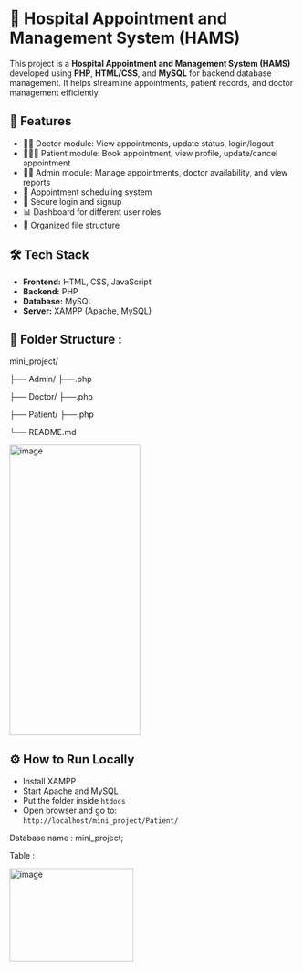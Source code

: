 # 🏥 Hospital Appointment and Management System (HAMS)

This project is a **Hospital Appointment and Management System (HAMS)** developed using **PHP**, **HTML/CSS**, and **MySQL** for backend database management. It helps streamline appointments, patient records, and doctor management efficiently.


## 🚀 Features

- 👨‍⚕️ Doctor module: View appointments, update status, login/logout
- 🧑‍🤝‍🧑 Patient module: Book appointment, view profile, update/cancel appointment
- 🧑‍💼 Admin module: Manage appointments, doctor availability, and view reports
- 📅 Appointment scheduling system
- 🔐 Secure login and signup
- 📊 Dashboard for different user roles
- 📁 Organized file structure

## 🛠️ Tech Stack

- **Frontend:** HTML, CSS, JavaScript
- **Backend:** PHP
- **Database:** MySQL
- **Server:** XAMPP (Apache, MySQL)

## 📂 Folder Structure :

mini_project/

├── Admin/
    ├──.php
    
├── Doctor/
    ├──.php
    
├── Patient/
    ├──.php
    
└── README.md

<img width="229" height="508" alt="image" src="https://github.com/user-attachments/assets/96640aa0-d2f6-4fac-836a-979eee33dc9a" />


## ⚙️ How to Run Locally

- Install XAMPP
- Start Apache and MySQL
- Put the folder inside `htdocs`
- Open browser and go to:  
  `http://localhost/mini_project/Patient/`

Database name : mini_project;

Table : 

  <img width="217" height="163" alt="image" src="https://github.com/user-attachments/assets/83fd1bcc-2ca6-4329-ba7b-ef1c8379ed70" />

  



